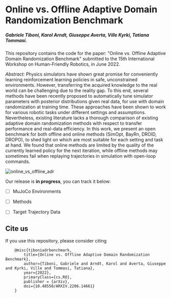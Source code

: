 # Online vs. Offline Adaptive Domain Randomization Benchmark
##### Gabriele Tiboni, Karol Arndt, Giuseppe Averta, Ville Kyrki, Tatiana Tommasi.

This repository contains the code for the paper: "Online vs. Offline Adaptive Domain Randomization Benchmark" submitted to the 15th International Workshop on Human-Friendly Robotics, in June 2022.<!-- , in December 2021. -->

*Abstract:* Physics simulators have shown great promise for conveniently learning reinforcement learning policies in safe, unconstrained environments. However, transferring the acquired knowledge to the real world can be challenging due to the reality gap. To this end, several methods have been recently proposed to automatically tune simulator parameters with posterior distributions given real data, for use with domain randomization at training time. These approaches have been shown to work for various robotic tasks under different settings and assumptions. Nevertheless, existing literature lacks a thorough comparison of existing adaptive domain randomization methods with respect to transfer performance and real-data efficiency. In this work, we present an open benchmark for both offline and online methods (SimOpt, BayRn, DROID, DROPO), to shed light on which are most suitable for each setting and task at hand. We found that online methods are limited by the quality of the currently learned policy for the next iteration, while offline methods may sometimes fail when replaying trajectories in simulation with open-loop commands.

![online_vs_offline_adr](https://www.gabrieletiboni.com/assets/online_vs_offline_adr.png)


Our release is **in progress**, you can track it below:

- [ ] MuJoCo Environments
- [ ] Methods
- [ ] Target Trajectory Data



## Cite us
If you use this repository, please consider citing
        
        @misc{tiboniadrbenchmark,
            title={Online vs. Offline Adaptive Domain Randomization Benchmark},
            author={Tiboni, Gabriele and Arndt, Karol and Averta, Giuseppe and Kyrki, Ville and Tommasi, Tatiana},
            year={2022},
            primaryClass={cs.RO},
            publisher = {arXiv},
            doi={10.48550/ARXIV.2206.14661}
        }
